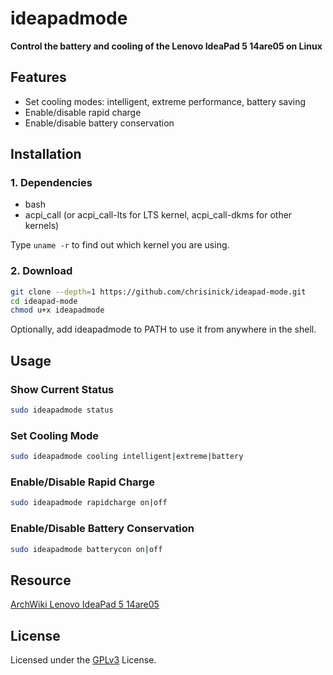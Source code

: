 # ideapadmode

**Control the battery and cooling of the Lenovo IdeaPad 5 14are05 on Linux**

## Features

- Set cooling modes: intelligent, extreme performance, battery saving
- Enable/disable rapid charge
- Enable/disable battery conservation

## Installation

### 1. Dependencies

- bash
- acpi_call (or acpi_call-lts for LTS kernel, acpi_call-dkms for other kernels)

Type `uname -r` to find out which kernel you are using.

### 2. Download

```bash
git clone --depth=1 https://github.com/chrisinick/ideapad-mode.git
cd ideapad-mode
chmod u+x ideapadmode
```

Optionally, add ideapadmode to PATH to use it from anywhere in the shell.

## Usage

### Show Current Status

```bash
sudo ideapadmode status
```
### Set Cooling Mode

```bash
sudo ideapadmode cooling intelligent|extreme|battery
```

### Enable/Disable Rapid Charge

```bash
sudo ideapadmode rapidcharge on|off
```

### Enable/Disable Battery Conservation

```bash
sudo ideapadmode batterycon on|off
```
## Resource

[ArchWiki Lenovo IdeaPad 5 14are05](https://wiki.archlinux.org/title/Lenovo_IdeaPad_5_14are05)

## License

Licensed under the [GPLv3](https://github.com/chrisinick/ideapad-mode/blob/master/LICENSE.txt) License.
